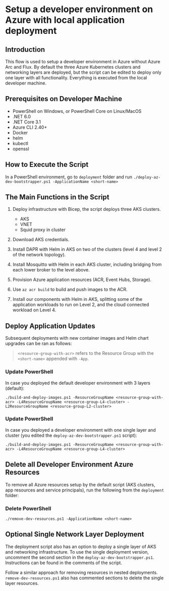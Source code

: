 # Setup a developer environment on Azure with local application deployment

## Introduction

This flow is used to setup a developer environment in Azure without Azure Arc and Flux. By default the three Azure Kubernetes clusters and networking layers are deployed, but the script can be edited to deploy only one layer with all functionality. Everything is executed from the local developer machine.

## Prerequisites on Developer Machine

- PowerShell on Windows, or PowerShell Core on Linux/MacOS
- .NET 6.0
- .NET Core 3.1
- Azure CLI 2.40+
- Docker
- helm
- kubectl
- openssl

## How to Execute the Script

In a PowerShell environment, go to `deployment` folder and run `./deploy-az-dev-bootstrapper.ps1 -ApplicationName <short-name>`

## The Main Functions in the Script

1. Deploy infrastructure with Bicep, the script deploys three AKS clusters.
    - AKS
    - VNET
    - Squid proxy in cluster

2. Download AKS credentials.

3. Install DAPR with Helm in AKS on two of the clusters (level 4 and level 2 of the network topology).

4. Install Mosquitto with Helm in each AKS cluster, including bridging from each lower broker to the level above.

5. Provision Azure application resources (ACR, Event Hubs, Storage).

6. Use `az acr build` to build and push images to the ACR.

7. Install our components with Helm in AKS, splitting some of the application workloads to run on Level 2, and the cloud connected workload on Level 4.

## Deploy Application Updates

Subsequent deployments with new container images and Helm chart upgrades can be ran as follows:

> `<resource-group-with-acr>` refers to the Resource Group with the `<short-name>` appended with `-App`.

### Update PowerShell

In case you deployed the default developer environment with 3 layers (default):

`./build-and-deploy-images.ps1 -ResourceGroupName <resource-group-with-acr> -L4ResourceGroupName <resource-group-L4-cluster> -L2ResourceGroupName <resource-group-L2-cluster>`

### Update PowerShell

In case you deployed a developer environment with one single layer and cluster (you edited the `deploy-az-dev-bootstrapper.ps1` script):

`./build-and-deploy-images.ps1 -ResourceGroupName <resource-group-with-acr> -L4ResourceGroupName <resource-group-L4-cluster>`

## Delete all Developer Environment Azure Resources

To remove all Azure resources setup by the default script (AKS clusters, app resources and service principals), run the following from the `deployment` folder:

### Delete PowerShell

`./remove-dev-resources.ps1 -ApplicationName <short-name>`

## Optional Single Network Layer Deployment

The deployment script also has an option to deploy a single layer of AKS and networking infrastructure. To use the single deployment version, uncomment the second section in the `deploy-az-dev-bootstrapper.ps1`. Instructions can be found in the comments of the script.

Follow a similar approach for removing resources in nested deployments. `remove-dev-resources.ps1` also has commented sections to delete the single layer resources.
